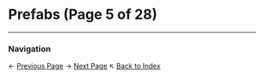 # Prefabs (Page 5 of 28)

---
### Navigation
← [Previous Page](../Prefabs/page_4.md)
→ [Next Page](../Prefabs/page_6.md)
↖ [Back to Index](../README.md)
